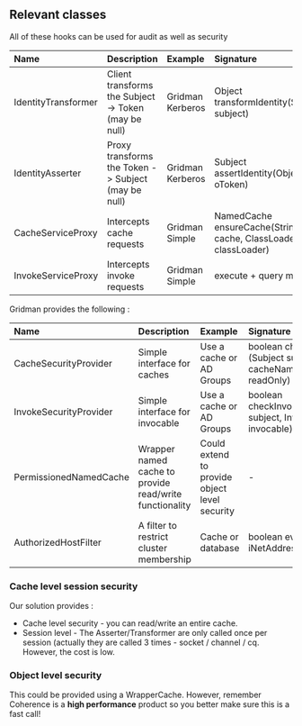 ## Relevant classes ##
All of these hooks can be used for audit as well as security

| Name | Description | Example | Signature |
|:-----|:------------|:--------|:----------|
| IdentityTransformer | Client transforms the Subject -> Token (may be null) |  Gridman Kerberos | Object transformIdentity(Subject subject) |
| IdentityAsserter | Proxy transforms the Token -> Subject (may be null) | Gridman Kerberos | Subject assertIdentity(Object oToken) |
| CacheServiceProxy | Intercepts cache requests | Gridman Simple | NamedCache ensureCache(String cache, ClassLoader classLoader) |
| InvokeServiceProxy | Intercepts invoke requests | Gridman Simple | execute + query methods |


Gridman provides the following :

| Name | Description | Example | Signature |
|:-----|:------------|:--------|:----------|
| CacheSecurityProvider | Simple interface for caches | Use a cache or AD Groups | boolean checkAccess (Subject subject, String cacheName, boolean readOnly) |
| InvokeSecurityProvider | Simple interface for invocable | Use a cache or AD Groups | boolean checkInvocation(Subject subject, Invocable invocable) |
| PermissionedNamedCache | Wrapper named cache to provide read/write functionality | Could extend to provide object level security | -         |
|AuthorizedHostFilter | A filter to restrict cluster membership | Cache or database | boolean evaluate(Object iNetAddress) |

### Cache level session security ###

Our solution provides :

  * Cache level security - you can read/write an entire cache.
  * Session level - The Asserter/Transformer are only called once per session (actually they are called 3 times - socket / channel / cq.  However, the cost is low.

### Object level security ###
This could be provided using a WrapperCache.  However, remember Coherence is a **high performance** product so you better make sure this is a fast call!